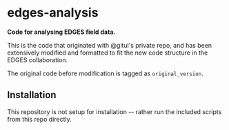 # edges-analysis

**Code for analysing EDGES field data.**

This is the code that originated with @gitul's private repo, and has been
extensively modified and formatted to fit the new code structure in the EDGES
collaboration.

The original code before modification is tagged as `original_version`.

## Installation

This repository is not setup for installation -- rather run the included scripts
from this repo directly.
